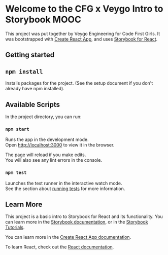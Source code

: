 # Welcome to the CFG x Veygo Intro to Storybook MOOC

This project was put together by Veygo Engineering for Code First Girls.
It was bootstrapped with [Create React App](https://github.com/facebook/create-react-app), and uses [Storybook for React](https://storybook.js.org/docs/react/get-started/introduction).

## Getting started

## `npm install`

Installs packages for the project.
(See the setup document if you don't already have npm installed).

## Available Scripts

In the project directory, you can run:

### `npm start`

Runs the app in the development mode.\
Open [http://localhost:3000](http://localhost:3000) to view it in the browser.

The page will reload if you make edits.\
You will also see any lint errors in the console.

### `npm test`

Launches the test runner in the interactive watch mode.\
See the section about [running tests](https://facebook.github.io/create-react-app/docs/running-tests) for more information.

## Learn More

This project is a basic intro to Storybook for React and its functionality. You can learn more in the [Storybook documentation](https://storybook.js.org/docs/react/get-started/introduction), or in the [Storybook Tutorials](https://storybook.js.org/tutorials/).

You can learn more in the [Create React App documentation](https://facebook.github.io/create-react-app/docs/getting-started).

To learn React, check out the [React documentation](https://reactjs.org/).

